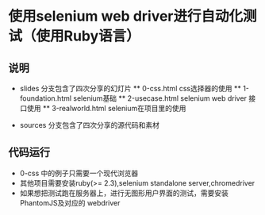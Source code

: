 # 使用selenium web driver进行自动化测试（使用Ruby语言）

## 说明
* slides 分支包含了四次分享的幻灯片
** 0-css.html css选择器的使用
** 1-foundation.html selenium基础
** 2-usecase.html selenium web driver 接口使用
** 3-realworld.html selenium在项目里的使用

* sources 分支包含了四次分享的源代码和素材


## 代码运行
* 0-css 中的例子只需要一个现代浏览器
* 其他项目需要安装ruby(>= 2.3),selenium standalone server,chromedriver
* 如果想把测试跑在服务器上，进行无图形用户界面的测试，需要安装PhantomJS及对应的 webdriver